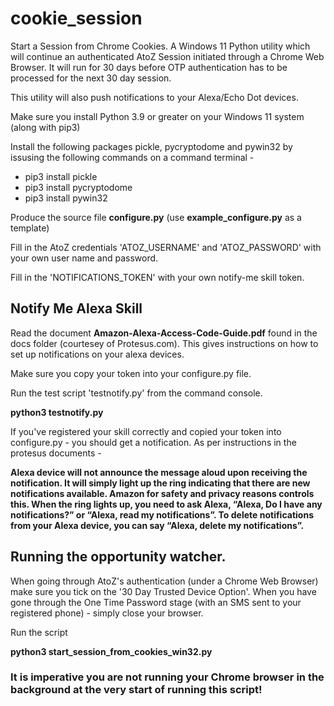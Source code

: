 # cookie_session
Start a Session from Chrome Cookies. A Windows 11 Python utility which will continue an authenticated AtoZ Session initiated through a Chrome Web Browser.
It will run for 30 days before OTP authentication has to be processed for the next 30 day session.

This utility will also push notifications to your Alexa/Echo Dot devices.


Make sure you install Python 3.9 or greater on your Windows 11 system (along with pip3)

Install the following packages pickle, pycryptodome and pywin32 by issusing the following commands on a command terminal -


* pip3 install pickle
* pip3 install pycryptodome
* pip3 install pywin32


Produce the source file **configure.py** (use **example_configure.py** as a template)

Fill in the AtoZ credentials 'ATOZ_USERNAME' and 'ATOZ_PASSWORD' with your own user name and password.

Fill in the 'NOTIFICATIONS_TOKEN' with your own notify-me skill token.

## Notify Me Alexa Skill

Read the document **Amazon-Alexa-Access-Code-Guide.pdf** found in the docs folder (courtesey of Protesus.com). This gives instructions on how to set up notifications on your alexa devices.

Make sure you copy your token into your configure.py file.

Run the test script 'testnotify.py' from the command console. 

**python3 testnotify.py**

If you've registered your skill correctly and copied your token into configure.py - you should get a notification.
As per instructions in the protesus documents -

**Alexa device will not announce the message aloud upon receiving the notification. It will simply light up the ring indicating that there are new notifications available. Amazon for safety and
privacy reasons controls this. When the ring lights up, you need to ask Alexa, “Alexa, Do I have any notifications?” or “Alexa, read my notifications”.
To delete notifications from your Alexa device, you can say “Alexa, delete my notifications”.**



## Running the opportunity watcher.


When going through AtoZ's authentication (under a Chrome Web Browser) make sure you tick on the '30 Day Trusted Device Option'.
When you have gone through the One Time Password stage (with an SMS sent to your registered phone) - simply close your browser.


Run the script

**python3 start_session_from_cookies_win32.py**

### It is imperative you are not running your Chrome browser in the background at the very start of running this script!













